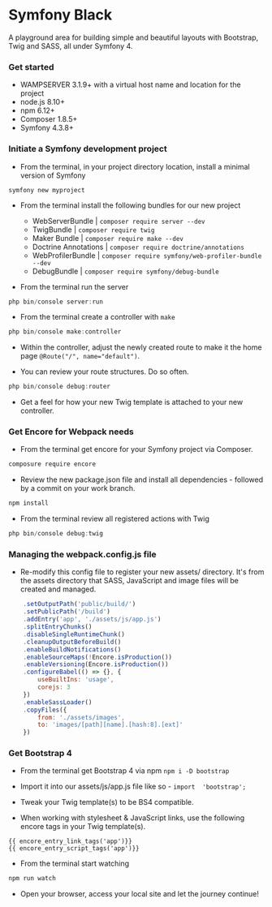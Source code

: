 # Symfony Black
A playground area for building simple and beautiful layouts with Bootstrap, Twig and SASS, all under Symfony 4. 

### Get started

* WAMPSERVER 3.1.9+ with a virtual host name and location for the project
* node.js 8.10+
* npm 6.12+
* Composer 1.8.5+
* Symfony 4.3.8+

### Initiate a Symfony development project

* From the terminal, in your project directory location, install a minimal version of Symfony

```
symfony new myproject
```

* From the terminal install the following bundles for our new project

    - WebServerBundle | `composer require server --dev`
    - TwigBundle | `composer require twig`
    - Maker Bundle | `composer require make --dev`
    - Doctrine Annotations | `composer require doctrine/annotations`
    - WebProfilerBundle  | `composer require symfony/web-profiler-bundle --dev`
    - DebugBundle | `composer require symfony/debug-bundle`

* From the terminal run the server

```powershell
php bin/console server:run
```

* From the terminal create a controller with `make`

```powershell
php bin/console make:controller
```

* Within the controller, adjust the newly created route to make it the home page `@Route("/", name="default")`.  

* You can review your route structures. Do so often.

```powershell
php bin/console debug:router
```

* Get a feel for how your new Twig template is attached to your new controller.

### Get Encore for Webpack needs

* From the terminal get encore for your Symfony project via Composer.

```powershell
composure require encore
```

* Review the new package.json file and install all dependencies - followed by a commit on your work branch.

```powershell
npm install
```

* From the terminal review all registered actions with Twig

```powershell
php bin/console debug:twig
```
### Managing the webpack.config.js file

* Re-modify this config file to register your new assets/ directory. It's from the assets directory that SASS, JavaScript and image files will be created and managed. 

```js
    .setOutputPath('public/build/')
    .setPublicPath('/build')
    .addEntry('app', './assets/js/app.js')
    .splitEntryChunks()
    .disableSingleRuntimeChunk()
    .cleanupOutputBeforeBuild()
    .enableBuildNotifications()
    .enableSourceMaps(!Encore.isProduction())
    .enableVersioning(Encore.isProduction())
    .configureBabel(() => {}, {
        useBuiltIns: 'usage',
        corejs: 3
    })
    .enableSassLoader()
    .copyFiles({
        from: './assets/images',
        to: 'images/[path][name].[hash:8].[ext]'
    })
```

### Get Bootstrap 4

* From the terminal get Bootstrap 4 via npm `npm i -D bootstrap` 

* Import it into our assets/js/app.js file like so - `import  'bootstrap';` 

* Tweak your Twig template(s) to be BS4 compatible.

* When working with stylesheet &amp; JavaScript links, use the following encore tags in your Twig template(s).

```twig
{{ encore_entry_link_tags('app')}}
{{ encore_entry_script_tags('app')}}
```

* From the terminal start watching

```powershell
npm run watch
```

* Open your browser, access your local site and let the journey continue!

